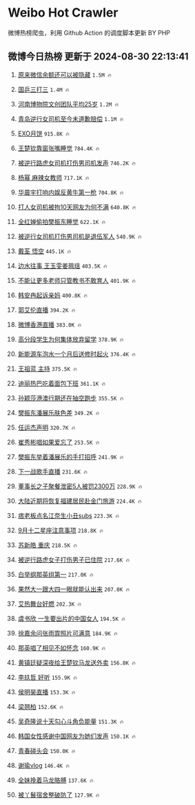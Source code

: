 # Weibo Hot Crawler 



微博热榜爬虫，利用 Github Action 的调度脚本更新 BY PHP 


## 微博今日热榜 更新于 2024-08-30 22:13:41 
1. [原来微信余额还可以被隐藏](https://s.weibo.com/weibo?q=%23%E5%8E%9F%E6%9D%A5%E5%BE%AE%E4%BF%A1%E4%BD%99%E9%A2%9D%E8%BF%98%E5%8F%AF%E4%BB%A5%E8%A2%AB%E9%9A%90%E8%97%8F%23&t=31&band_rank=1&Refer=top) `1.5M 🔥` 

1. [国乒三打三](https://s.weibo.com/weibo?q=%E5%9B%BD%E4%B9%92%E4%B8%89%E6%89%93%E4%B8%89&t=31&band_rank=2&Refer=top) `1.4M 🔥` 

1. [河南博物院文创团队平均25岁](https://s.weibo.com/weibo?q=%23%E6%B2%B3%E5%8D%97%E5%8D%9A%E7%89%A9%E9%99%A2%E6%96%87%E5%88%9B%E5%9B%A2%E9%98%9F%E5%B9%B3%E5%9D%8725%E5%B2%81%23&t=31&band_rank=3&Refer=top) `1.2M 🔥` 

1. [青岛逆行女司机至今未道歉赔偿](https://s.weibo.com/weibo?q=%23%E9%9D%92%E5%B2%9B%E9%80%86%E8%A1%8C%E5%A5%B3%E5%8F%B8%E6%9C%BA%E8%87%B3%E4%BB%8A%E6%9C%AA%E9%81%93%E6%AD%89%E8%B5%94%E5%81%BF%23&t=31&band_rank=4&Refer=top) `1.1M 🔥` 

1. [EXO月饼](https://s.weibo.com/weibo?q=EXO%E6%9C%88%E9%A5%BC&t=31&band_rank=5&Refer=top) `915.8K 🔥` 

1. [王楚钦靠窗张嘴睡觉](https://s.weibo.com/weibo?q=%23%E7%8E%8B%E6%A5%9A%E9%92%A6%E9%9D%A0%E7%AA%97%E5%BC%A0%E5%98%B4%E7%9D%A1%E8%A7%89%23&t=31&band_rank=6&Refer=top) `784.4K 🔥` 

1. [被逆行路虎女司机打伤男司机发声](https://s.weibo.com/weibo?q=%23%E8%A2%AB%E9%80%86%E8%A1%8C%E8%B7%AF%E8%99%8E%E5%A5%B3%E5%8F%B8%E6%9C%BA%E6%89%93%E4%BC%A4%E7%94%B7%E5%8F%B8%E6%9C%BA%E5%8F%91%E5%A3%B0%23&t=31&band_rank=7&Refer=top) `746.2K 🔥` 

1. [杨幂 麻辣女教师](https://s.weibo.com/weibo?q=%E6%9D%A8%E5%B9%82%20%E9%BA%BB%E8%BE%A3%E5%A5%B3%E6%95%99%E5%B8%88&t=31&band_rank=8&Refer=top) `717.1K 🔥` 

1. [华晨宇打响内娱反黄牛第一枪](https://s.weibo.com/weibo?q=%23%E5%8D%8E%E6%99%A8%E5%AE%87%E6%89%93%E5%93%8D%E5%86%85%E5%A8%B1%E5%8F%8D%E9%BB%84%E7%89%9B%E7%AC%AC%E4%B8%80%E6%9E%AA%23&t=31&band_rank=9&Refer=top) `704.8K 🔥` 

1. [打人女司机被拘10天网友为何不满](https://s.weibo.com/weibo?q=%23%E6%89%93%E4%BA%BA%E5%A5%B3%E5%8F%B8%E6%9C%BA%E8%A2%AB%E6%8B%9810%E5%A4%A9%E7%BD%91%E5%8F%8B%E4%B8%BA%E4%BD%95%E4%B8%8D%E6%BB%A1%23&t=31&band_rank=10&Refer=top) `640.8K 🔥` 

1. [全红婵偷拍樊振东睡觉](https://s.weibo.com/weibo?q=%23%E5%85%A8%E7%BA%A2%E5%A9%B5%E5%81%B7%E6%8B%8D%E6%A8%8A%E6%8C%AF%E4%B8%9C%E7%9D%A1%E8%A7%89%23&t=31&band_rank=11&Refer=top) `622.1K 🔥` 

1. [被逆行女司机打伤男司机是退伍军人](https://s.weibo.com/weibo?q=%23%E8%A2%AB%E9%80%86%E8%A1%8C%E5%A5%B3%E5%8F%B8%E6%9C%BA%E6%89%93%E4%BC%A4%E7%94%B7%E5%8F%B8%E6%9C%BA%E6%98%AF%E9%80%80%E4%BC%8D%E5%86%9B%E4%BA%BA%23&t=31&band_rank=12&Refer=top) `540.9K 🔥` 

1. [戴荃 悟空](https://s.weibo.com/weibo?q=%E6%88%B4%E8%8D%83%20%E6%82%9F%E7%A9%BA&t=31&band_rank=13&Refer=top) `445.1K 🔥` 

1. [边水往事 王玉雯姜珮瑶](https://s.weibo.com/weibo?q=%E8%BE%B9%E6%B0%B4%E5%BE%80%E4%BA%8B%20%E7%8E%8B%E7%8E%89%E9%9B%AF%E5%A7%9C%E7%8F%AE%E7%91%B6&t=31&band_rank=14&Refer=top) `403.5K 🔥` 

1. [不能让更多老师只管教书不敢育人](https://s.weibo.com/weibo?q=%23%E4%B8%8D%E8%83%BD%E8%AE%A9%E6%9B%B4%E5%A4%9A%E8%80%81%E5%B8%88%E5%8F%AA%E7%AE%A1%E6%95%99%E4%B9%A6%E4%B8%8D%E6%95%A2%E8%82%B2%E4%BA%BA%23&t=31&band_rank=15&Refer=top) `401.9K 🔥` 

1. [韩安冉起诉亲妈](https://s.weibo.com/weibo?q=%23%E9%9F%A9%E5%AE%89%E5%86%89%E8%B5%B7%E8%AF%89%E4%BA%B2%E5%A6%88%23&t=31&band_rank=16&Refer=top) `400.8K 🔥` 

1. [郭艾伦直播](https://s.weibo.com/weibo?q=%E9%83%AD%E8%89%BE%E4%BC%A6%E7%9B%B4%E6%92%AD&t=31&band_rank=17&Refer=top) `394.2K 🔥` 

1. [微博香港直播](https://s.weibo.com/weibo?q=%23%E5%BE%AE%E5%8D%9A%E9%A6%99%E6%B8%AF%E7%9B%B4%E6%92%AD%23&t=31&band_rank=18&Refer=top) `383.0K 🔥` 

1. [高分段学生为何集体放弃留学](https://s.weibo.com/weibo?q=%23%E9%AB%98%E5%88%86%E6%AE%B5%E5%AD%A6%E7%94%9F%E4%B8%BA%E4%BD%95%E9%9B%86%E4%BD%93%E6%94%BE%E5%BC%83%E7%95%99%E5%AD%A6%23&t=31&band_rank=19&Refer=top) `378.9K 🔥` 

1. [新能源车泡水一个月后送修时起火](https://s.weibo.com/weibo?q=%23%E6%96%B0%E8%83%BD%E6%BA%90%E8%BD%A6%E6%B3%A1%E6%B0%B4%E4%B8%80%E4%B8%AA%E6%9C%88%E5%90%8E%E9%80%81%E4%BF%AE%E6%97%B6%E8%B5%B7%E7%81%AB%23&t=31&band_rank=20&Refer=top) `376.4K 🔥` 

1. [王祖蓝 主持](https://s.weibo.com/weibo?q=%E7%8E%8B%E7%A5%96%E8%93%9D%20%E4%B8%BB%E6%8C%81&t=31&band_rank=21&Refer=top) `375.5K 🔥` 

1. [迪丽热巴吃着面包下班](https://s.weibo.com/weibo?q=%23%E8%BF%AA%E4%B8%BD%E7%83%AD%E5%B7%B4%E5%90%83%E7%9D%80%E9%9D%A2%E5%8C%85%E4%B8%8B%E7%8F%AD%23&t=31&band_rank=22&Refer=top) `361.1K 🔥` 

1. [孙颖莎港澳行期还在抽空跑步](https://s.weibo.com/weibo?q=%E5%AD%99%E9%A2%96%E8%8E%8E%E6%B8%AF%E6%BE%B3%E8%A1%8C%E6%9C%9F%E8%BF%98%E5%9C%A8%E6%8A%BD%E7%A9%BA%E8%B7%91%E6%AD%A5&t=31&band_rank=23&Refer=top) `355.5K 🔥` 

1. [樊振东潘展乐肤色差](https://s.weibo.com/weibo?q=%23%E6%A8%8A%E6%8C%AF%E4%B8%9C%E6%BD%98%E5%B1%95%E4%B9%90%E8%82%A4%E8%89%B2%E5%B7%AE%23&t=31&band_rank=24&Refer=top) `349.2K 🔥` 

1. [任运杰声明](https://s.weibo.com/weibo?q=%E4%BB%BB%E8%BF%90%E6%9D%B0%E5%A3%B0%E6%98%8E&t=31&band_rank=25&Refer=top) `320.7K 🔥` 

1. [崔秀彬唱如果爱忘了](https://s.weibo.com/weibo?q=%E5%B4%94%E7%A7%80%E5%BD%AC%E5%94%B1%E5%A6%82%E6%9E%9C%E7%88%B1%E5%BF%98%E4%BA%86&t=31&band_rank=26&Refer=top) `253.5K 🔥` 

1. [樊振东举着潘展乐的手打招呼](https://s.weibo.com/weibo?q=%23%E6%A8%8A%E6%8C%AF%E4%B8%9C%E4%B8%BE%E7%9D%80%E6%BD%98%E5%B1%95%E4%B9%90%E7%9A%84%E6%89%8B%E6%89%93%E6%8B%9B%E5%91%BC%23&t=31&band_rank=27&Refer=top) `241.9K 🔥` 

1. [下一战歌手直播](https://s.weibo.com/weibo?q=%23%E4%B8%8B%E4%B8%80%E6%88%98%E6%AD%8C%E6%89%8B%E7%9B%B4%E6%92%AD%23&t=31&band_rank=28&Refer=top) `231.6K 🔥` 

1. [董事长之子聚餐泄密5人被罚2300万](https://s.weibo.com/weibo?q=%23%E8%91%A3%E4%BA%8B%E9%95%BF%E4%B9%8B%E5%AD%90%E8%81%9A%E9%A4%90%E6%B3%84%E5%AF%865%E4%BA%BA%E8%A2%AB%E7%BD%9A2300%E4%B8%87%23&t=31&band_rank=29&Refer=top) `228.9K 🔥` 

1. [大陆近期将恢复福建居民赴金门旅游](https://s.weibo.com/weibo?q=%23%E5%A4%A7%E9%99%86%E8%BF%91%E6%9C%9F%E5%B0%86%E6%81%A2%E5%A4%8D%E7%A6%8F%E5%BB%BA%E5%B1%85%E6%B0%91%E8%B5%B4%E9%87%91%E9%97%A8%E6%97%85%E6%B8%B8%23&t=31&band_rank=30&Refer=top) `224.4K 🔥` 

1. [痞老板点名江奈生小丑subs](https://s.weibo.com/weibo?q=%E7%97%9E%E8%80%81%E6%9D%BF%E7%82%B9%E5%90%8D%E6%B1%9F%E5%A5%88%E7%94%9F%E5%B0%8F%E4%B8%91subs&t=31&band_rank=31&Refer=top) `223.3K 🔥` 

1. [9月十二星座注意事项](https://s.weibo.com/weibo?q=%239%E6%9C%88%E5%8D%81%E4%BA%8C%E6%98%9F%E5%BA%A7%E6%B3%A8%E6%84%8F%E4%BA%8B%E9%A1%B9%23&t=31&band_rank=32&Refer=top) `218.8K 🔥` 

1. [苏新皓 重庆](https://s.weibo.com/weibo?q=%E8%8B%8F%E6%96%B0%E7%9A%93%20%E9%87%8D%E5%BA%86&t=31&band_rank=33&Refer=top) `218.5K 🔥` 

1. [被逆行路虎女子打伤男子已住院](https://s.weibo.com/weibo?q=%23%E8%A2%AB%E9%80%86%E8%A1%8C%E8%B7%AF%E8%99%8E%E5%A5%B3%E5%AD%90%E6%89%93%E4%BC%A4%E7%94%B7%E5%AD%90%E5%B7%B2%E4%BD%8F%E9%99%A2%23&t=31&band_rank=34&Refer=top) `217.6K 🔥` 

1. [白举纲那英组第一](https://s.weibo.com/weibo?q=%23%E7%99%BD%E4%B8%BE%E7%BA%B2%E9%82%A3%E8%8B%B1%E7%BB%84%E7%AC%AC%E4%B8%80%23&t=31&band_rank=35&Refer=top) `217.0K 🔥` 

1. [果然大一跟大四一眼就能认出来](https://s.weibo.com/weibo?q=%23%E6%9E%9C%E7%84%B6%E5%A4%A7%E4%B8%80%E8%B7%9F%E5%A4%A7%E5%9B%9B%E4%B8%80%E7%9C%BC%E5%B0%B1%E8%83%BD%E8%AE%A4%E5%87%BA%E6%9D%A5%23&t=31&band_rank=36&Refer=top) `207.0K 🔥` 

1. [艾热舞台好燃](https://s.weibo.com/weibo?q=%E8%89%BE%E7%83%AD%E8%88%9E%E5%8F%B0%E5%A5%BD%E7%87%83&t=31&band_rank=37&Refer=top) `202.3K 🔥` 

1. [虞书欣 一生要出片的中国女人](https://s.weibo.com/weibo?q=%E8%99%9E%E4%B9%A6%E6%AC%A3%20%E4%B8%80%E7%94%9F%E8%A6%81%E5%87%BA%E7%89%87%E7%9A%84%E4%B8%AD%E5%9B%BD%E5%A5%B3%E4%BA%BA&t=31&band_rank=38&Refer=top) `194.5K 🔥` 

1. [徐嘉余问张雨霏照片可满意](https://s.weibo.com/weibo?q=%23%E5%BE%90%E5%98%89%E4%BD%99%E9%97%AE%E5%BC%A0%E9%9B%A8%E9%9C%8F%E7%85%A7%E7%89%87%E5%8F%AF%E6%BB%A1%E6%84%8F%23&t=31&band_rank=39&Refer=top) `184.9K 🔥` 

1. [那英唱了相见不如怀念](https://s.weibo.com/weibo?q=%E9%82%A3%E8%8B%B1%E5%94%B1%E4%BA%86%E7%9B%B8%E8%A7%81%E4%B8%8D%E5%A6%82%E6%80%80%E5%BF%B5&t=31&band_rank=40&Refer=top) `160.9K 🔥` 

1. [黄镇廷疑深夜给王楚钦马龙送外卖](https://s.weibo.com/weibo?q=%23%E9%BB%84%E9%95%87%E5%BB%B7%E7%96%91%E6%B7%B1%E5%A4%9C%E7%BB%99%E7%8E%8B%E6%A5%9A%E9%92%A6%E9%A9%AC%E9%BE%99%E9%80%81%E5%A4%96%E5%8D%96%23&t=31&band_rank=41&Refer=top) `156.8K 🔥` 

1. [李玖哲 好听](https://s.weibo.com/weibo?q=%E6%9D%8E%E7%8E%96%E5%93%B2%20%E5%A5%BD%E5%90%AC&t=31&band_rank=42&Refer=top) `155.9K 🔥` 

1. [侯明昊直播](https://s.weibo.com/weibo?q=%E4%BE%AF%E6%98%8E%E6%98%8A%E7%9B%B4%E6%92%AD&t=31&band_rank=43&Refer=top) `153.3K 🔥` 

1. [梁翘柏](https://s.weibo.com/weibo?q=%E6%A2%81%E7%BF%98%E6%9F%8F&t=31&band_rank=44&Refer=top) `152.6K 🔥` 

1. [吴奇隆说十天勾心斗角负能量](https://s.weibo.com/weibo?q=%23%E5%90%B4%E5%A5%87%E9%9A%86%E8%AF%B4%E5%8D%81%E5%A4%A9%E5%8B%BE%E5%BF%83%E6%96%97%E8%A7%92%E8%B4%9F%E8%83%BD%E9%87%8F%23&t=31&band_rank=45&Refer=top) `151.3K 🔥` 

1. [韩国女性感谢中国网友为她们发声](https://s.weibo.com/weibo?q=%23%E9%9F%A9%E5%9B%BD%E5%A5%B3%E6%80%A7%E6%84%9F%E8%B0%A2%E4%B8%AD%E5%9B%BD%E7%BD%91%E5%8F%8B%E4%B8%BA%E5%A5%B9%E4%BB%AC%E5%8F%91%E5%A3%B0%23&t=31&band_rank=46&Refer=top) `150.1K 🔥` 

1. [青春碰头会](https://s.weibo.com/weibo?q=%23%E9%9D%92%E6%98%A5%E7%A2%B0%E5%A4%B4%E4%BC%9A%23&t=31&band_rank=47&Refer=top) `150.0K 🔥` 

1. [谢瑜vlog](https://s.weibo.com/weibo?q=%E8%B0%A2%E7%91%9Cvlog&t=31&band_rank=48&Refer=top) `146.4K 🔥` 

1. [全妹挽着马龙胳膊](https://s.weibo.com/weibo?q=%E5%85%A8%E5%A6%B9%E6%8C%BD%E7%9D%80%E9%A9%AC%E9%BE%99%E8%83%B3%E8%86%8A&t=31&band_rank=49&Refer=top) `137.6K 🔥` 

1. [被丫鬟宿舍整破防了](https://s.weibo.com/weibo?q=%23%E8%A2%AB%E4%B8%AB%E9%AC%9F%E5%AE%BF%E8%88%8D%E6%95%B4%E7%A0%B4%E9%98%B2%E4%BA%86%23&t=31&band_rank=50&Refer=top) `127.9K 🔥` 

